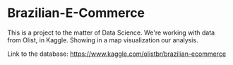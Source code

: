 # Brazilian-E-Commerce
This is a project to the matter of Data Science. We're working with data from Olist, in Kaggle. Showing in a map visualization our analysis.

Link to the database: https://www.kaggle.com/olistbr/brazilian-ecommerce
